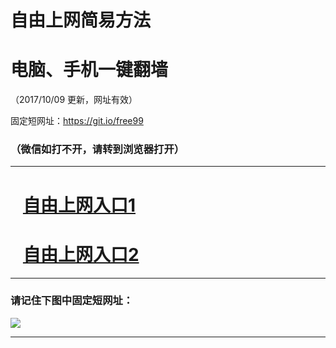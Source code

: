 ﻿# 自由上网简易方法

# 电脑、手机一键翻墙

（2017/10/09 更新，网址有效）

固定短网址：https://git.io/free99

### （微信如打不开，请转到浏览器打开）


***





# &nbsp;&nbsp; <a href="http://ft2353120548.fwq-tz-1001.info/fwqtz01.html?t=100900113032 " target="_blank">自由上网入口1</a>
# &nbsp;&nbsp; <a href="http://ft1449131348.fwq-tz-1002.info/fwqtz02.html?t=100900129719 " target="_blank">自由上网入口2</a>
***

### 请记住下图中固定短网址：

<img src="https://s3-us-west-2.amazonaws.com/fwq-1001/yjfq-20170905okok.png" /> 


***

